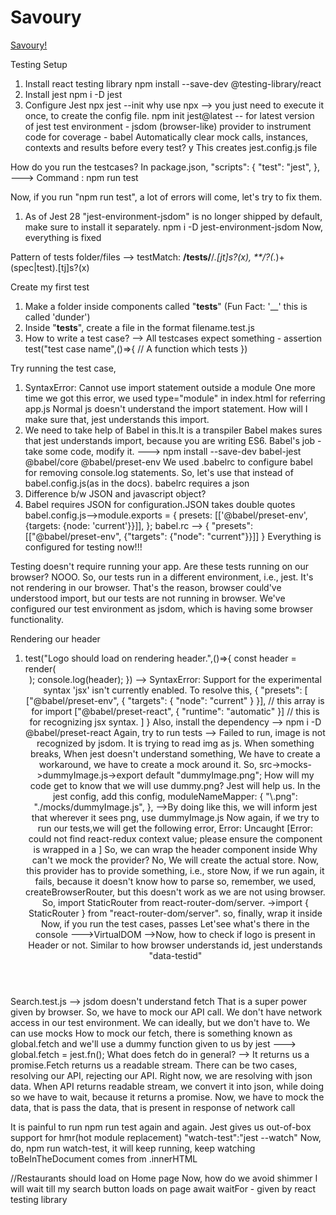 # Savoury

[Savoury!](https://swiggy-clone-pc5l-harshitha-bandaru.vercel.app/)

Testing Setup

1. Install react testing library
   npm install --save-dev @testing-library/react
2. Install jest
   npm i -D jest
3. Configure Jest
   npx jest --init
   why use npx --> you just need to execute it once, to create the config file.
   npm init jest@latest -- for latest version of jest
   test environment - jsdom (browser-like)
   provider to instrument code for coverage - babel
   Automatically clear mock calls, instances, contexts and results before every test? y
   This creates jest.config.js file

How do you run the testcases?
In package.json,
"scripts": {
"test": "jest",
},
---> Command : npm run test

Now, if you run "npm run test", a lot of errors will come, let's try to fix them.

1. As of Jest 28 "jest-environment-jsdom" is no longer shipped by default, make sure to install it separately.
   npm i -D jest-environment-jsdom
   Now, everything is fixed

Pattern of tests folder/files --> testMatch: **/**tests**/**/_.[jt]s?(x), \*\*/?(_.)+(spec|test).[tj]s?(x)

Create my first test

1. Make a folder inside components called "**tests**"
   (Fun Fact: '\_\_' this is called 'dunder')
2. Inside "**tests**", create a file in the format filename.test.js
3. How to write a test case?
   --> All testcases expect something - assertion
   test("test case name",()=>{
   // A function which tests
   })

Try running the test case,

1.  SyntaxError: Cannot use import statement outside a module
    One more time we got this error, we used type="module" in index.html for referring app.js
    Normal js doesn't understand the import statement. How will I make sure that, jest understands this import.
2.  We need to take help of Babel in this.It is a transpiler
    Babel makes sures that jest understands import, because you are writing ES6.
    Babel's job - take some code, modify it.
    ---> npm install --save-dev babel-jest @babel/core @babel/preset-env
    We used .babelrc to configure babel for removing console.log statements. So, let's use that instead of babel.config.js(as in the docs). babelrc requires a json
3.  Difference b/w JSON and javascript object?
4.  Babel requires JSON for configuration.JSON takes double quotes
    babel.config.js-->module.exports = {
    presets: [['@babel/preset-env', {targets: {node: 'current'}}]],
    };
    babel.rc --> {
    "presets": [["@babel/preset-env", {"targets": {"node": "current"}}]]
    }
    Everything is configured for testing now!!!

Testing doesn't require running your app.
Are these tests running on our browser? NOOO. So, our tests run in a different environment, i.e., jest. It's not rendering in our browser.
That's the reason, browser could've understood import, but our tests are not running in browser.
We've configured our test environment as jsdom, which is having some browser functionality.

Rendering our header

1. test("Logo should load on rendering header.",()=>{
   const header = render(<Header/>);
   console.log(header);
   })
   --> SyntaxError: Support for the experimental syntax 'jsx' isn't currently enabled.
   To resolve this,
   {
   "presets": [
   ["@babel/preset-env", { "targets": { "node": "current" } }], // this array is for import
   ["@babel/preset-react", { "runtime": "automatic" }] // this is for recognizing jsx syntax.
   ]
   }
   Also, install the dependency --> npm i -D @babel/preset-react
   Again, try to run tests
   --> Failed to run, image is not recognized by jsdom. It is trying to read img as js.
   When something breaks, When jest doesn't understand something, We have to create a workaround, we have to create a mock around it.
   So, src->mocks->dummyImage.js->export default "dummyImage.png";
   How will my code get to know that we will use dummy.png?
   Jest will help us. In the jest config, add this config,
   moduleNameMapper: {
   "\\.png": "./mocks/dummyImage.js",
   },
   -->By doing like this, we will inform jest that wherever it sees png, use dummyImage.js
   Now again, if we try to run our tests,we will get the following error,
   Error: Uncaught [Error: could not find react-redux context value; please ensure the component is wrapped in a <Provider>]
   So, we can wrap the header component inside <Provider>
   Why can't we mock the provider? No, We will create the actual store.
   Now, this provider has to provide something, i.e., store
   Now, if we run again, it fails, because it doesn't know how to parse <link>
   so, remember, we used, createBrowserRouter, but this doesn't work as we are not using browser. So, import StaticRouter from react-router-dom/server.
   ->import { StaticRouter } from "react-router-dom/server".
   so, finally, wrap it inside <StaticRouter>
   Now, if you run the test cases, passes
   Let'see what's there in the console --->VirtualDOM
   -->Now, how to check if logo is present in Header or not.
   Similar to how browser understands id, jest understands "data-testid"

Search.test.js
--> jsdom doesn't understand fetch
That is a super power given by browser.
So, we have to mock our API call.
We don't have network access in our test environment. We can ideally, but we don't have to. We can use mocks
How to mock our fetch, there is something known as global.fetch and we'll use a dummy function given to us by jest ---> global.fetch = jest.fn();
What does fetch do in general? --> It returns us a promise.Fetch returns us a readable stream.
There can be two cases, resolving our API, rejecting our API.
Right now, we are resolving with json data.
When API returns readable stream, we convert it into json, while doing so we have to wait, because it returns a promise.
Now, we have to mock the data, that is pass the data, that is present in response of network call

It is painful to run npm run test again and again. Jest gives us out-of-box support for hmr(hot module replacement)
"watch-test":"jest --watch"
Now, do, npm run watch-test, it will keep running, keep watching
toBeInTheDocument comes from
.innerHTML

//Restaurants should load on Home page
Now, how do we avoid shimmer
I will wait till my search button loads on page
await waitFor - given by react testing library
